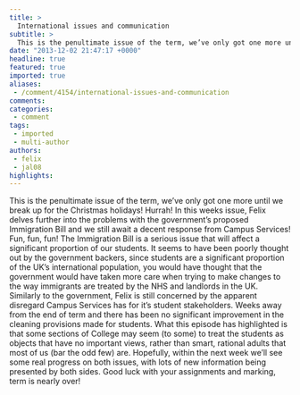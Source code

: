 ```yaml
---
title: >
  International issues and communication
subtitle: >
  This is the penultimate issue of the term, we’ve only got one more until we break up for the Christmas holidays! Hurrah!
date: "2013-12-02 21:47:17 +0000"
headline: true
featured: true
imported: true
aliases:
 - /comment/4154/international-issues-and-communication
comments:
categories:
 - comment
tags:
 - imported
 - multi-author
authors:
 - felix
 - jal08
highlights:
---
```


This is the penultimate issue of the term, we’ve only got one more until we break up for the Christmas holidays! Hurrah!
 In this weeks issue, Felix delves further into the problems with the government’s proposed Immigration Bill and we still await a decent response from Campus Services! Fun, fun, fun!
 The Immigration Bill is a serious issue that will affect a significant proportion of our students. It seems to have been poorly thought out by the government backers, since students are a significant proportion of the UK’s international population, you would have thought that the government would have taken more care when trying to make changes to the way immigrants are treated by the NHS and landlords in the UK.
 Similarly to the government, Felix is still concerned by the apparent disregard Campus Services has for it’s student stakeholders. Weeks away from the end of term and there has been no significant improvement in the cleaning provisions made for students. What this episode has highlighted is that some sections of College may seem (to some) to treat the students as objects that have no important views, rather than smart, rational adults that most of us (bar the odd few) are.
 Hopefully, within the next week we’ll see some real progress on both issues, with lots of new information being presented by both sides.
 Good luck with your assignments and marking, term is nearly over!
